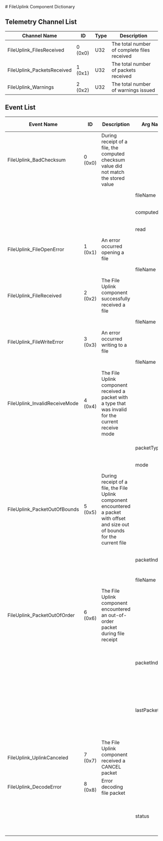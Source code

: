<title>FileUplink Component Dictionary</title>
# FileUplink Component Dictionary


## Telemetry Channel List

|Channel Name|ID|Type|Description|
|---|---|---|---|
|FileUplink_FilesReceived|0 (0x0)|U32|The total number of complete files received|
|FileUplink_PacketsReceived|1 (0x1)|U32|The total number of packets received|
|FileUplink_Warnings|2 (0x2)|U32|The total number of warnings issued|

## Event List

|Event Name|ID|Description|Arg Name|Arg Type|Arg Size|Description
|---|---|---|---|---|---|---|
|FileUplink_BadChecksum|0 (0x0)|During receipt of a file, the computed checksum value did not match the stored value| | | | |
| | | |fileName|Fw::LogStringArg&|40|The file name|    
| | | |computed|U32||The computed value|    
| | | |read|U32||The value read|    
|FileUplink_FileOpenError|1 (0x1)|An error occurred opening a file| | | | |
| | | |fileName|Fw::LogStringArg&|40|The name of the file|    
|FileUplink_FileReceived|2 (0x2)|The File Uplink component successfully received a file| | | | |
| | | |fileName|Fw::LogStringArg&|40|The name of the file|    
|FileUplink_FileWriteError|3 (0x3)|An error occurred writing to a file| | | | |
| | | |fileName|Fw::LogStringArg&|40|The name of the file|    
|FileUplink_InvalidReceiveMode|4 (0x4)|The File Uplink component received a packet with a type that was invalid for the current receive mode| | | | |
| | | |packetType|U32||The type of the packet received|    
| | | |mode|U32||The receive mode|    
|FileUplink_PacketOutOfBounds|5 (0x5)|During receipt of a file, the File Uplink component encountered a packet with offset and size out of bounds for the current file| | | | |
| | | |packetIndex|U32||The sequence index of the packet|    
| | | |fileName|Fw::LogStringArg&|40|The name of the file|    
|FileUplink_PacketOutOfOrder|6 (0x6)|The File Uplink component encountered an out-of-order packet during file receipt| | | | |
| | | |packetIndex|U32||The sequence index of the out-of-order packet|    
| | | |lastPacketIndex|U32||The sequence index of the last packet received before the out-of-order packet|    
|FileUplink_UplinkCanceled|7 (0x7)|The File Uplink component received a CANCEL packet| | | | |
|FileUplink_DecodeError|8 (0x8)|Error decoding file packet| | | | |
| | | |status|I32||The sequence index of the out-of-order packet|    
